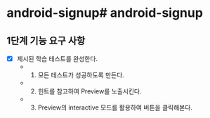 # android-signup# android-signup

## 1단계 기능 요구 사항
- [x] 제시된 학습 테스트를 완성한다.
  - 1. 모든 테스트가 성공하도록 만든다.
  - 2. 힌트를 참고하여 Preview를 노출시킨다.
  - 3. Preview의 interactive 모드를 활용하여 버튼을 클릭해본다.
